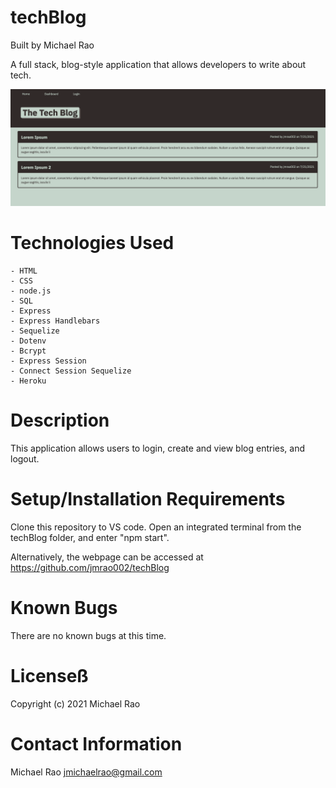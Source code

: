 # techBlog

Built by Michael Rao

A full stack, blog-style application that allows developers to write about tech.

![screenshot](https://raw.githubusercontent.com/jmrao002/techBlog/main/assets/images/screenshot.png)

# Technologies Used

    - HTML
    - CSS
    - node.js
    - SQL
    - Express
    - Express Handlebars
    - Sequelize
    - Dotenv
    - Bcrypt
    - Express Session
    - Connect Session Sequelize
    - Heroku

# Description

This application allows users to login, create and view blog entries, and logout.

# Setup/Installation Requirements

Clone this repository to VS code. Open an integrated terminal from the techBlog folder, and enter "npm start".

Alternatively, the webpage can be accessed at https://github.com/jmrao002/techBlog

# Known Bugs

There are no known bugs at this time.

# Licenseß

Copyright (c) 2021 Michael Rao

# Contact Information

Michael Rao jmichaelrao@gmail.com
